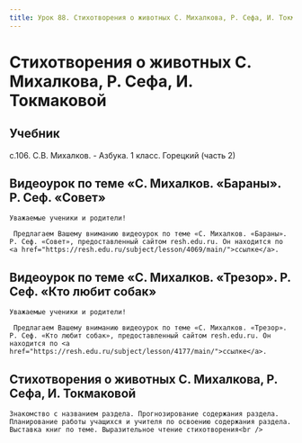 ```yaml
---
title: Урок 88. Стихотворения о животных С. Михалкова, Р. Сефа, И. Токмаковой 
---
```


# Стихотворения о животных С. Михалкова, Р. Сефа, И. Токмаковой 

## Учебник

с.106. С.В. Михалков. - Азбука. 1 класс. Горецкий (часть 2)

## Видеоурок по теме «С. Михалков. «Бараны». Р. Сеф. «Совет»

<p>
	Уважаемые ученики и родители!  
</p>
<p>
	 Предлагаем Вашему вниманию видеоурок по теме «С. Михалков. «Бараны». Р. Сеф. «Совет», предоставленный сайтом resh.edu.ru. Он находится по <a href="https://resh.edu.ru/subject/lesson/4069/main/">ссылке</a>.
</p>

## Видеоурок по теме «С. Михалков. «Трезор». Р. Сеф. «Кто любит собак»

<p>
	Уважаемые ученики и родители!  
</p>
<p>
	 Предлагаем Вашему вниманию видеоурок по теме «С. Михалков. «Трезор». Р. Сеф. «Кто любит собак», предоставленный сайтом resh.edu.ru. Он находится по <a href="https://resh.edu.ru/subject/lesson/4177/main/">ссылке</a>.
</p>

## Стихотворения о животных С. Михалкова, Р. Сефа, И. Токмаковой

<p>
	Знакомство с названием раздела. Прогнозирование содержания раздела. Планирование работы учащихся и учителя по освоению содержания раздела. Выставка книг по теме. Выразительное чтение стихотворения<br />
</p>